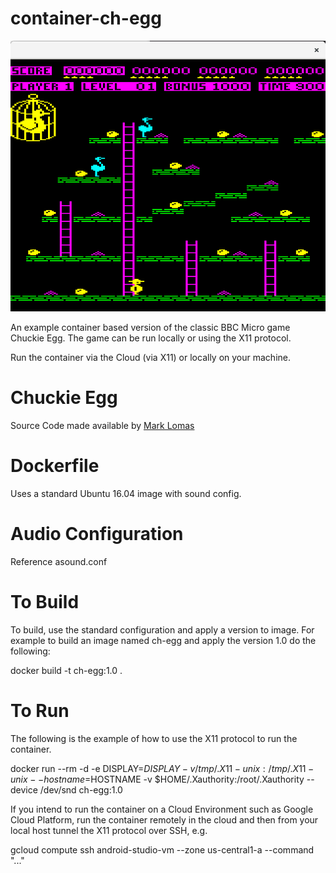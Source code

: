 # container-ch-egg

![](images/chuckie-egg.png)

An example container based version of the classic BBC Micro game Chuckie Egg. The game can be run locally or using the X11 protocol.

Run the container via the Cloud (via X11) or locally on your machine.

# Chuckie Egg
Source Code made available by [Mark Lomas](http://marklomas.net/ch-egg/native/native.htm)


# Dockerfile
Uses a standard Ubuntu 16.04 image with sound config. 

# Audio Configuration
Reference asound.conf

# To Build

To build, use the standard configuration and apply a version to image. For example to build an image named ch-egg and apply the version 1.0 do the following:

docker build -t ch-egg:1.0 .

# To Run

The following is the example of how to use the X11 protocol to run the container. 

docker run --rm -d -e DISPLAY=$DISPLAY -v /tmp/.X11-unix:/tmp/.X11-unix --hostname=$HOSTNAME -v $HOME/.Xauthority:/root/.Xauthority --device /dev/snd ch-egg:1.0 

If you intend to run the container on a Cloud Environment such as Google Cloud Platform, run the container remotely in the cloud and then from your local host tunnel the X11 protocol over SSH, e.g.

gcloud compute ssh android-studio-vm --zone us-central1-a --command "..."


